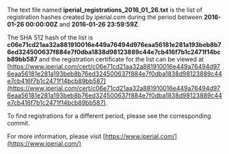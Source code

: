 The text file named **iperial_registrations_2016_01_26.txt** is the list of registration hashes created by iperial.com during the period between **2016-01-26 00:00:00Z** and **2016-01-26 23:59:59Z**.

The SHA 512 hash of the list is **c06e71cd21aa32a881910016e449a76494d976eaa56181e281a193beb8b76ed324500637f884e7f0dba1838d98123889c44e7cb416f7b1c2471f14bcb89bb587** and the registration certificate for the list can be viewed at [https://www.iperial.com/cert/c06e71cd21aa32a881910016e449a76494d976eaa56181e281a193beb8b76ed324500637f884e7f0dba1838d98123889c44e7cb416f7b1c2471f14bcb89bb587](https://www.iperial.com/cert/c06e71cd21aa32a881910016e449a76494d976eaa56181e281a193beb8b76ed324500637f884e7f0dba1838d98123889c44e7cb416f7b1c2471f14bcb89bb587).

To find registrations for a different period, please see the corresponding commit.

For more information, please visit [https://www.iperial.com/](https://www.iperial.com/)
